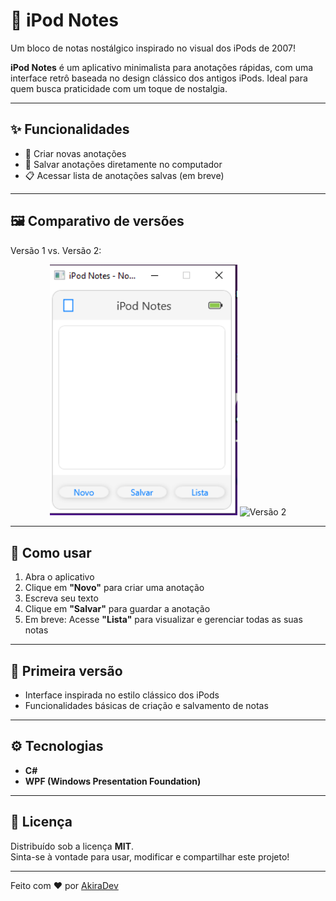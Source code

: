 # 🎵 iPod Notes

Um bloco de notas nostálgico inspirado no visual dos iPods de 2007!

**iPod Notes** é um aplicativo minimalista para anotações rápidas, com uma interface retrô baseada no design clássico dos antigos iPods. Ideal para quem busca praticidade com um toque de nostalgia.

---

## ✨ Funcionalidades

- 📝 Criar novas anotações  
- 💾 Salvar anotações diretamente no computador  
- 📋 Acessar lista de anotações salvas (em breve)  

---

## 🖼️ Comparativo de versões

Versão 1 vs. Versão 2:

<div align="center">
  <img src="https://github.com/akiradv/notes/blob/main/assets/v1.png" alt="Versão 1" width="300"/>
  <img src="https://github.com/akiradv/notes/blob/main/assets/v2.png" alt="Versão 2" width="300"/>
</div>

---

## 🚀 Como usar

1. Abra o aplicativo  
2. Clique em **"Novo"** para criar uma anotação  
3. Escreva seu texto  
4. Clique em **"Salvar"** para guardar a anotação  
5. Em breve: Acesse **"Lista"** para visualizar e gerenciar todas as suas notas  

---

## 🧪 Primeira versão

- Interface inspirada no estilo clássico dos iPods  
- Funcionalidades básicas de criação e salvamento de notas  

---

## ⚙️ Tecnologias

- **C#**  
- **WPF (Windows Presentation Foundation)**  

---

## 📄 Licença

Distribuído sob a licença **MIT**.  
Sinta-se à vontade para usar, modificar e compartilhar este projeto!

---

Feito com ❤️ por [AkiraDev](https://github.com/akiradv)
